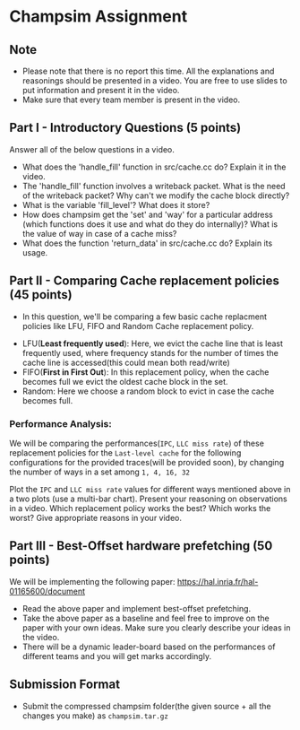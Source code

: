 # Champsim Assignment

## Note
* Please note that there is no report this time. All the explanations and reasonings should be presented in a video. You are free to use slides to put information and present it in the video.
* Make sure that every team member is present in the video.

## Part I - Introductory Questions (5 points)
Answer all of the below questions in a video.
- What does the 'handle_fill' function in src/cache.cc do? Explain it in the video.
- The 'handle_fill' function involves a writeback packet. What is the need of the writeback packet? Why can't we modify the cache block directly?
- What is the variable 'fill_level'? What does it store?
- How does champsim get the 'set' and 'way' for a particular address (which functions does it use and what do they do internally)? What is the value of way in case of a cache miss?
- What does the function 'return_data' in src/cache.cc do? Explain its usage.

## Part II - Comparing Cache replacement policies (45 points)
* In this question, we'll be comparing a few basic cache replacment policies like LFU, FIFO and Random Cache replacement policy.

- LFU(__Least frequently used__): Here, we evict the cache line that is least frequently used, where frequency stands for the number of times the cache line is accessed(this could mean both read/write)
- FIFO(__First in First Out__): In this replacement policy, when the cache becomes full we evict the oldest cache block in the set.
- Random: Here we choose a random block to evict in case the cache becomes full.

### Performance Analysis:
We will be comparing the performances(`IPC`, `LLC miss rate`) of these replacement policies for the `Last-level cache` for the following configurations for the provided traces(will be provided soon), by changing the number of ways in a set among `1, 4, 16, 32`

Plot the `IPC` and `LLC miss rate` values for different ways mentioned above in a two plots (use a multi-bar chart). Present your reasoning on observations in a video. Which replacement policy works the best? Which works the worst? Give appropriate reasons in your video.

## Part III - Best-Offset hardware prefetching (50 points)
We will be implementing the following paper: https://hal.inria.fr/hal-01165600/document 

* Read the above paper and implement best-offset prefetching. 
* Take the above paper as a baseline and feel free to improve on the paper with your own ideas. Make sure you clearly describe your ideas in the video. 
* There will be a dynamic leader-board based on the performances of different teams and you will get marks accordingly.

## Submission Format
* Submit the compressed champsim folder(the given source + all the changes you make) as `champsim.tar.gz`